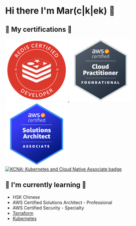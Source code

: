 # Hi there I'm Mar(c|k|ek) 👋

## 📜 My certifications 📜

<p align="left">
  <a href="https://www.credential.net/9c18d864-cede-43b7-9469-a42dbbc8da09">
    <img src="./assets/redis-certified-developer.png"
    alt="Redis Certified Developer badge"
    width="200">
  </a>
  <a href="https://www.credly.com/badges/7cf98e24-80c9-4d71-a78a-ee49d16edca1">
    <img src="./assets/aws-certified-cloud-practitioner.png"
    alt="AWS Certified Cloud Practitioner badge"
    width="200">
  </a>
  <a href="https://www.credly.com/badges/5c8d52ff-a433-4faa-9a4d-f052c2822f1b">
    <img src="./assets/aws-certified-solutions-architect-associate.png"
    alt="AWS Certified Solutions Architect - Associate badge"
    width="200">
  </a>
  <a href="https://www.credly.com/badges/120001c7-12c1-4411-9913-9919959f404c">
    <img src="./assets/kubernetes-and-cloud-native-associate.png"
    alt="KCNA: Kubernetes and Cloud Native Associate badge"
    width="200">
  </a>
</p>

## 🌱 I'm currently learning 🌱

- HSK Chinese
- AWS Certified Solutions Architect - Professional
- AWS Certified Security - Specialty
- [Terraform](https://www.terraform.io/)
- [Kubernetes](https://kubernetes.io/)

<!--
**return-main/return-main** is a ✨ _special_ ✨ repository because its `README.md` (this file) appears on your GitHub profile.

Here are some ideas to get you started:

- 🔭 I’m currently working on ...
- 🌱 I’m currently learning ...
- 👯 I’m looking to collaborate on ...
- 🤔 I’m looking for help with ...
- 💬 Ask me about ...
- 📫 How to reach me: ...
- 😄 Pronouns: ...
- ⚡ Fun fact: ...
-->
